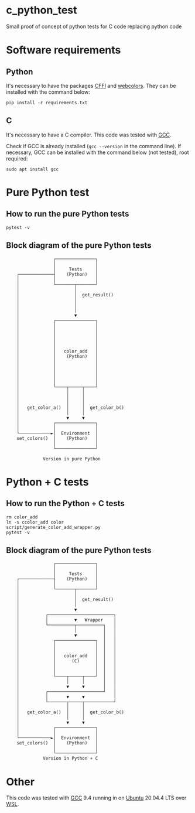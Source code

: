 # c_python_test
Small proof of concept of python tests for C code replacing python code

# Software requirements
## Python
It's necessary to have the packages [CFFI](https://foss.heptapod.net/pypy/cffi)
and [webcolors](https://github.com/ubernostrum/webcolors). They can be
installed with the command below:

    pip install -r requirements.txt

## C
It's necessary to have a C compiler. This code was tested with
[GCC](https://gcc.gnu.org/).

Check if GCC is already installed (`gcc --version` in the command line).
If necessary, GCC can be installed with the command below (not tested), root
required:

    sudo apt install gcc


# Pure Python test
## How to run the pure Python tests
    pytest -v


## Block diagram of the pure Python tests
```
                  ┌───────────────┐
                  │               │
                  │     Tests     │
    ┌─────────────┤    (Python)   │
    │             │               │
    │             └───────┬───────┘
    │                     │
    │                     │  get_result()
    │                     │
    │                     │
    │                     │
    │                     ▼
    │             ┌───────────────┐
    │             │               │
    │             │               │
    │             │               │
    │             │               │
    │             │               │
    │             │   color_add   │
    │             │    (Python)   │
    │             │               │
    │             │               │
    │             │               │
    │             │               │
    │             │               │
    │             └────┬─────┬────┘
    │                  │     │
    │                  │     │
    │                  │     │
    │   get_color_a()  │     │  get_color_b()
    │                  │     │
    │                  ▼     ▼
    │             ┌───────────────┐
    │             │               │
    └────────────►│  Environment  │
    set_colors()  │    (Python)   │
                  │               │
                  └───────────────┘

              Version in pure Python
```


# Python + C tests
## How to run the Python + C tests

    rm color_add
    ln -s ccolor_add color
    script/generate_color_add_wrapper.py
    pytest -v


## Block diagram of the pure Python tests
```
                  ┌───────────────┐
                  │               │
                  │     Tests     │
    ┌─────────────┤    (Python)   │
    │             │               │
    │             └───────┬───────┘
    │                     │
    │                     │  get_result()
    │                     │
    │                     ▼
    │          ┌─────────────────────────┐
    │          │          ▼   Wrapper    │
    │          └──────────┬──────────┐   │
    │                     │          │   │
    │                     ▼          │   │
    │             ┌───────────────┐  │   │
    │             │               │  │   │
    │             │               │  │   │
    │             │   color_add   │  │   │
    │             │      (C)      │  │   │
    │             │               │  │   │
    │             │               │  │   │
    │             └────┬─────┬────┘  │   │
    │                  │     │       │   │
    │                  ▼     ▼       │   │
    │          ┌─────────────────────┘   │
    │          │       ▼     ▼           │
    │          └───────┬─────┬───────────┘
    │                  │     │
    │   get_color_a()  │     │  get_color_b()
    │                  │     │
    │                  ▼     ▼
    │             ┌───────────────┐
    │             │               │
    └────────────►│  Environment  │
    set_colors()  │    (Python)   │
                  │               │
                  └───────────────┘
              Version in Python + C
```

# Other
This code was tested with [GCC](https://gcc.gnu.org/) 9.4 running in on
[Ubuntu](https://ubuntu.com/) 20.04.4 LTS over
[WSL](https://docs.microsoft.com/windows/wsl/).
